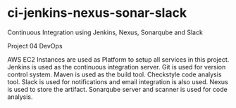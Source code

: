 # ci-jenkins-nexus-sonar-slack
Continuous Integration using Jenkins, Nexus, Sonarqube and Slack

Project 04 DevOps

AWS EC2 Instances are used as Platform to setup all services in this project.
Jenkins is used as the continuous integration server.
Git is used for version control system.
Maven is used as the build tool.
Checkstyle code analysis tool.
Slack is used for notifications and email integration is also used.
Nexus is used to store the artifact.
Sonarqube server and scanner is used for code analysis.
